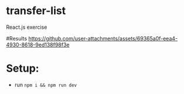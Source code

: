 # transfer-list
React.js exercise

#Results
https://github.com/user-attachments/assets/69365a0f-eea4-4930-8618-9ed138f98f3e


# Setup:
- run `npm i && npm run dev`
